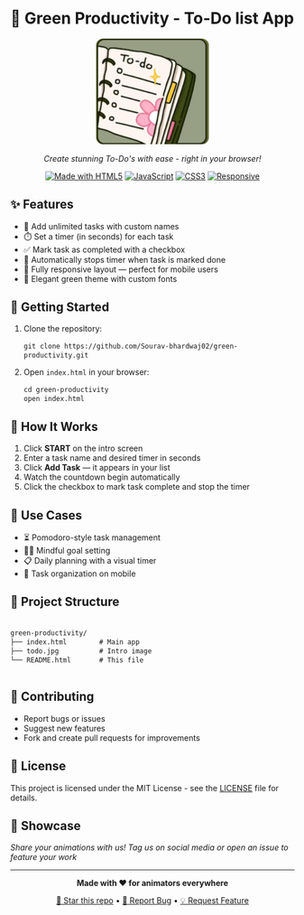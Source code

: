 # 🎨 Green Productivity - To-Do list App

<div align="center">

<img src="./assets/to.do-img1.jpg" alt="To-Do Logo" style="width: 200px; border-radius: 12px;" />




*Create stunning To-Do's with ease - right in your browser!*

[![Made with HTML5](https://img.shields.io/badge/Made%20with-HTML5-E34F26?style=flat-square&logo=html5)](https://developer.mozilla.org/en-US/docs/Web/HTML)
[![JavaScript](https://img.shields.io/badge/JavaScript-ES6+-F7DF1E?style=flat-square&logo=javascript)](https://developer.mozilla.org/en-US/docs/Web/JavaScript)
[![CSS3](https://img.shields.io/badge/CSS3-1572B6?style=flat-square&logo=css3)](https://developer.mozilla.org/en-US/docs/Web/CSS)
[![Responsive](https://img.shields.io/badge/Responsive-Mobile%20Friendly-brightgreen?style=flat-square&logo=mobile)](https://developer.mozilla.org/en-US/docs/Web/Progressive_web_apps)

</div>

  <h2>✨ Features</h2>
  <ul>
    <li>📝 Add unlimited tasks with custom names</li>
    <li>⏱️ Set a timer (in seconds) for each task</li>
    <li>✅ Mark task as completed with a checkbox</li>
    <li>🛑 Automatically stops timer when task is marked done</li>
    <li>📱 Fully responsive layout — perfect for mobile users</li>
    <li>🌿 Elegant green theme with custom fonts</li>
  </ul>

  <h2>🚀 Getting Started</h2>
  <ol>
    <li>Clone the repository:
      <pre><code>git clone https://github.com/Sourav-bhardwaj02/green-productivity.git</code></pre>
    </li>
    <li>Open <code>index.html</code> in your browser:
      <pre><code>cd green-productivity
open index.html</code></pre>
    </li>
  </ol>

  <h2>📱 How It Works</h2>
  <ol>
    <li>Click <strong>START</strong> on the intro screen</li>
    <li>Enter a task name and desired timer in seconds</li>
    <li>Click <strong>Add Task</strong> — it appears in your list</li>
    <li>Watch the countdown begin automatically</li>
    <li>Click the checkbox to mark task complete and stop the timer</li>
  </ol>

  <h2>🎯 Use Cases</h2>
  <ul>
    <li>⏳ Pomodoro-style task management</li>
    <li>🧘‍♂️ Mindful goal setting</li>
    <li>📋 Daily planning with a visual timer</li>
    <li>📱 Task organization on mobile</li>
  </ul>

  <h2>📂 Project Structure</h2>
  <pre><code>
green-productivity/
├── index.html        # Main app
├── todo.jpg          # Intro image
└── README.html       # This file
  </code></pre>

  <h2>🤝 Contributing</h2>
  <ul>
    <li>Report bugs or issues</li>
    <li>Suggest new features</li>
    <li>Fork and create pull requests for improvements</li>
  </ul>

 ## 📄 License

This project is licensed under the MIT License - see the [LICENSE](LICENSE) file for details.

## 🎉 Showcase

*Share your animations with us! Tag us on social media or open an issue to feature your work*

---

<div align="center">

**Made with ❤️ for animators everywhere**

[🌟 Star this repo](https://github.com/yourusername/TO-DO-app) • [🐛 Report Bug](https://github.com/Sourav-bhardwaj02/draw-motion/issues) • [💡 Request Feature](https://github.com/Sourav-bhardwaj02/TO-DO-app/issues)

</div>
